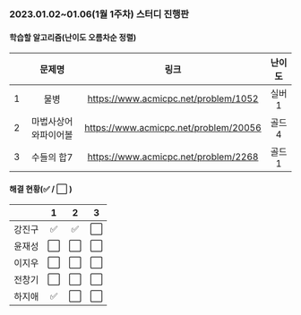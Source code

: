 ### 2023.01.02~01.06(1월 1주차) 스터디 진행판

#### 학습할 알고리즘(난이도 오름차순 정렬)

|      |      문제명      |                             링크                             | 난이도 |
| :--: | :--------------: | :----------------------------------------------------------: | :----: |
|  1  | 물병 | https://www.acmicpc.net/problem/1052 | 실버1 |
|  2   |  마법사상어와파이어볼  | https://www.acmicpc.net/problem/20056 | 골드4 |
|  3   | 수들의 합7 | https://www.acmicpc.net/problem/2268 | 골드1  |

#### 해결 현황(:white_check_mark: / :white_large_square:  )

|        |          1           |          2           |          3           |
| :----: | :------------------: | :------------------: | :------------------: |
| 강진구 | :white_check_mark: | :white_check_mark: | :white_large_square: |
| 윤재성 | :white_large_square: | :white_large_square: | :white_large_square: |
|  이지우  | :white_large_square: | :white_large_square: | :white_large_square: |
| 전창기 | :white_large_square: | :white_large_square: | :white_large_square: |
| 하지애 | :white_check_mark: | :white_large_square: | :white_large_square: |

